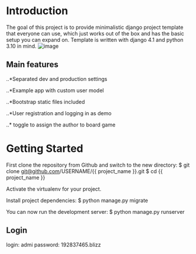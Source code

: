 # Introduction
The goal of this project is to provide minimalistic django project template that everyone can use, which just works out of the box and has the basic setup you can expand on.
Template is written with django 4.1 and python 3.10 in mind.
![image](https://github.com/ladno338/Board_games_shop/assets/87599383/ecfafdaa-d3bc-4cd1-a8cd-55ad16db85cb)
## Main features
..*Separated dev and production settings

..*Example app with custom user model

..*Bootstrap static files included

..*User registration and logging in as demo

..* toggle to assign the author to board game
# Getting Started
First clone the repository from Github and switch to the new directory:
$ git clone git@github.com/USERNAME/{{ project_name }}.git
$ cd {{ project_name }}

Activate the virtualenv for your project.

Install project dependencies:
$ python manage.py migrate

You can now run the development server:
$ python manage.py runserver
## Login
login: admi
password: 192837465.blizz
